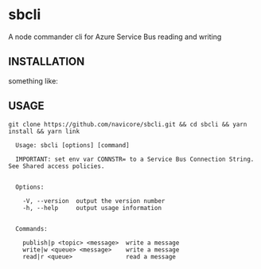 # sbcli

A node commander cli for Azure Service Bus reading and writing

## INSTALLATION

something like:

## USAGE

```console
git clone https://github.com/navicore/sbcli.git && cd sbcli && yarn install && yarn link
```

```console
  Usage: sbcli [options] [command]

  IMPORTANT: set env var CONNSTR= to a Service Bus Connection String. See Shared access policies.


  Options:

    -V, --version  output the version number
    -h, --help     output usage information


  Commands:

    publish|p <topic> <message>  write a message
    write|w <queue> <message>    write a message
    read|r <queue>               read a message
```

